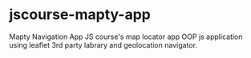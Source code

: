 # jscourse-mapty-app
Mapty
Navigation App
JS course's map locator app
OOP js application using leaflet 3rd party labrary and geolocation navigator.
